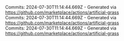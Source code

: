Commits: 2024-07-30T11:14:44.669Z - Generated via https://github.com/marketplace/actions/artificial-grass
<br>
Commits: 2024-07-30T11:14:44.669Z - Generated via https://github.com/marketplace/actions/artificial-grass
<br>
Commits: 2024-07-30T11:14:44.669Z - Generated via https://github.com/marketplace/actions/artificial-grass
<br>
